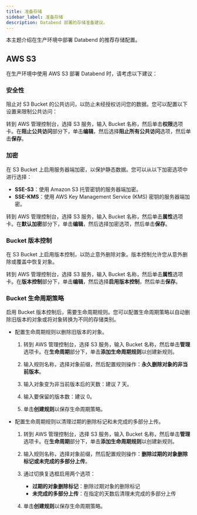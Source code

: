 ```yaml
---
title: 准备存储
sidebar_label: 准备存储
description: Databend 部署的存储准备建议。
---
```


本主题介绍在生产环境中部署 Databend 的推荐存储配置。

## AWS S3

在生产环境中使用 AWS S3 部署 Databend 时，请考虑以下建议：

### 安全性

阻止对 S3 Bucket 的公共访问，以防止未经授权访问您的数据。您可以配置以下设置来限制公共访问：

转到 AWS 管理控制台，选择 S3 服务，输入 Bucket 名称，然后单击**权限**选项卡。在**阻止公共访问**部分下，单击**编辑**，然后选择**阻止所有公共访问**选项，然后单击**保存**。

### 加密

在 S3 Bucket 上启用服务器端加密，以保护静态数据。您可以从以下加密选项中进行选择：

- **SSE-S3**：使用 Amazon S3 托管密钥的服务器端加密。
- **SSE-KMS**：使用 AWS Key Management Service (KMS) 密钥的服务器端加密。

转到 AWS 管理控制台，选择 S3 服务，输入 Bucket 名称，然后单击**属性**选项卡。在**默认加密**部分下，单击**编辑**，然后选择加密选项，然后单击**保存**。

### Bucket 版本控制

在 S3 Bucket 上启用版本控制，以防止意外删除对象。版本控制允许您从意外删除或覆盖中恢复对象。

转到 AWS 管理控制台，选择 S3 服务，输入 Bucket 名称，然后单击**属性**选项卡。在**版本控制**部分下，单击**编辑**，然后选择**启用版本控制**，然后单击**保存**。

### Bucket 生命周期策略

启用 Bucket 版本控制后，需要生命周期规则。您可以配置生命周期策略以自动删除旧版本的对象或将对象转换为不同的存储类别。

- 配置生命周期规则以删除旧版本的对象。

  1. 转到 AWS 管理控制台，选择 S3 服务，输入 Bucket 名称，然后单击**管理**选项卡。在**生命周期**部分下，单击**添加生命周期规则**以创建新规则。

  2. 输入规则名称，选择对象前缀，然后配置规则操作：**永久删除对象的非当前版本**。

  3. 输入对象变为非当前版本后的天数：建议 7 天。

  4. 输入要保留的版本数：建议 0。

  5. 单击**创建规则**以保存生命周期策略。

- 配置生命周期规则以清理过期的删除标记和未完成的多部分上传。

  1. 转到 AWS 管理控制台，选择 S3 服务，输入 Bucket 名称，然后单击**管理**选项卡。在**生命周期**部分下，单击**添加生命周期规则**以创建新规则。

  2. 输入规则名称，选择对象前缀，然后配置规则操作：**删除过期的对象删除标记或未完成的多部分上传**。

  3. 通过切换复选框启用两个选项：

     - **过期的对象删除标记**：删除过期对象的删除标记
     - **未完成的多部分上传**：在指定的天数后清理未完成的多部分上传

  4. 单击**创建规则**以保存生命周期策略。